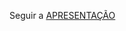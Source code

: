 Seguir a <a href="https://docs.google.com/presentation/d/1s9JfNXSXtnhRI7V8ZRq6hHgObEFgyUJN2aSaJKakLH0/edit?usp=sharing" target="_blank">APRESENTAÇÃO</a>
